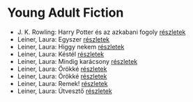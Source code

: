# Young Adult Fiction

- J. K. Rowling: Harry Potter és az azkabani fogoly [részletek](_details/J.%20K.%20Rowling.md#id_20)
- Leiner, Laura: Egyszer [részletek](_details/Leiner%2C%20Laura.md#id_1480)
- Leiner, Laura: Higgy nekem [részletek](_details/Leiner%2C%20Laura.md#id_1479)
- Leiner, Laura: Késtél [részletek](_details/Leiner%2C%20Laura.md#id_1474)
- Leiner, Laura: Mindig karácsony [részletek](_details/Leiner%2C%20Laura.md#id_1494)
- Leiner, Laura: Örökké [részletek](_details/Leiner%2C%20Laura.md#id_1499)
- Leiner, Laura: Örökké [részletek](_details/Leiner%2C%20Laura.md#id_1500)
- Leiner, Laura: Remek! [részletek](_details/Leiner%2C%20Laura.md#id_1502)
- Leiner, Laura: Útvesztő [részletek](_details/Leiner%2C%20Laura.md#id_1482)